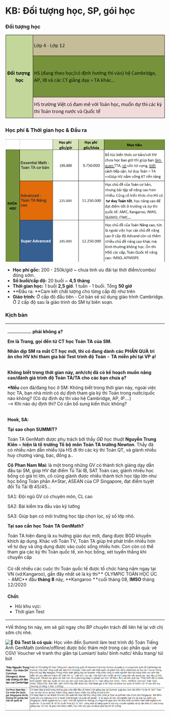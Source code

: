 # KB: Đối tượng học, SP, gói học

### Đối tượng học

![](<../../.gitbook/assets/dt (3).png>)

###

### Học phí & Thời gian học & Đầu ra

![](<../../.gitbook/assets/3 (6).png>)

* **Học phí gốc:** 200 - 250k/giờ \~ chưa tính ưu đãi tại thời điểm/combo/đóng sớm.
* **Số buổi/cấp độ:** 20 buổi \~ **4,5 tháng**
* **Thời gian học:** 1 buổi **2,5 giờ**. 1 tuần - 1 buổi. Tổng **50 giờ**
* **Đầu ra: **Cam kết chất lượng cho từng cấp độ như trên
* **Giáo trình:** Ở cấp độ đầu tiên - Cơ bản sẽ sử dụng giáo trình Cambridge. Ở 2 cấp độ sau là giáo trình do SM tự biên soạn.

### Kịch bản

|                                                                                                                                                                                                                                                                                                                                                                                                                                                                                                                                                                                                                                                                                                                                                                                                                                                                                                                                                                                                                                                                                                                                                                                                                                                                                                                                                                 |   |
| --------------------------------------------------------------------------------------------------------------------------------------------------------------------------------------------------------------------------------------------------------------------------------------------------------------------------------------------------------------------------------------------------------------------------------------------------------------------------------------------------------------------------------------------------------------------------------------------------------------------------------------------------------------------------------------------------------------------------------------------------------------------------------------------------------------------------------------------------------------------------------------------------------------------------------------------------------------------------------------------------------------------------------------------------------------------------------------------------------------------------------------------------------------------------------------------------------------------------------------------------------------------------------------------------------------------------------------------------------------- | - |
| <p><strong>.................... phải không ạ?</strong></p><p><strong>Em là Trang, gọi đến từ CT học Toán TA của SM. </strong></p><p><strong>Nhân dịp SM ra mắt CT học mới, thì có đang dành các PHẦN QUÀ tri ân cho HV khi tham gia bài Test trình độ Toán - TA miễn phí tại VP ạ!</strong></p>                                                                                                                                                                                                                                                                                                                                                                                                                                                                                                                                                                                                                                                                                                                                                                                                                                                                                                                                                                                                                                      |   |
| <p><strong>Không biết trong thời gian này, anh/chị đã có kế hoạch muốn nâng cao/đánh giá trình độ Toán TA/TA cho các bạn chưa ạ?</strong></p><p><strong>*Nếu </strong>con đã/đang học ở SM: Không biết trong thời gian này, ngoài việc học TA, bạn nhà mình có dự định tham gia kỳ thi Toán trong nước/quốc nào không? (Có dự định dự thi vào hệ Cambridge, AP, IP....)  <br>--> Khi nào dự định thi? Có cần bổ sung kiến thức không?</p>                                                                                                                                                                                                                                                                                                                                                                                                                                                                                                                                                                                                                                                                                                                                                                                                                                                                   |   |
| <p><strong>Hook, SA:</strong></p><p><strong>Tại sao chọn SUMMIT?</strong></p><p>Toán TA GenMath được phụ trách bởi thầy <em>GĐ học thuật</em> <strong>Nguyễn Trung Kiên ~ hiện là tổ trưởng Tổ bộ môn Toán TA trường Newton</strong>. Thầy đã có nhiều năm dẫn nhiều lứa HS đi thi các kỳ thi Toán QT, và giành nhiều huy chương vàng, bạc, đồng ạ..</p><p><strong>Cô Phan Nam Mai:</strong> là một trong những GV có thành tích giảng dạy dẫn đầu tại SM, giúp HV đạt điểm Tú Tài IB, SAT Toán cao, giành nhiều học bổng có giá trị lớn, cô cũng giành được nhiều thành tích học tập lớn như học bổng Toàn phần A*Star, ASEAN của CP Singapore, đạt điểm tuyệt đối Tú Tài IB 45/45...</p><p>SA1: Đội ngũ GV có chuyên môn, CL cao</p><p>SA2: Bài kiểm tra đầu vào kỹ lưỡng</p><p>SA3: Giúp bạn có môi trường học tập chọn lọc, sỹ số lớp nhỏ.</p><p><strong>Tại sao cần học Toán TA GenMath?</strong></p><p>Toán TA hiện đang là xu hướng giáo dục mới, đang được BGD khuyến khích áp dụng. Khác với Toán TV, Toán TA giúp trẻ phát triển nhiều hơn về tư duy và ứng dụng được vào cuộc sống nhiều hơn. Con còn có thể tham gia các kỳ thi Toán quốc tế, xin học bổng, xét tuyển thẳng khi chuyển cấp</p> |   |
| Có rất nhiều các cuộc thi Toán quốc tế được tổ chức hàng năm ngay tại VN (vd:Kangaroo), gần đây nhất sẽ là kỳ thi** OLYMPIC TOÁN HỌC ÚC - AMC** đầu **tháng 8** này, **Kangaroo **cuối tháng 08, **IMSO** tháng 12/2020                                                                                                                                                                                                                                                                                                                                                                                                                                                                                                                                                                                                                                                                                                                                                                                                                                                                                                                                                                                                                                                                                                                 |   |
| <p><strong>Chốt: </strong></p><ul><li>Hỏi khu vực:</li><li>Thời gian Test</li></ul>                                                                                                                                                                                                                                                                                                                                                                                                                                                                                                                                                                                                                                                                                                                                                                                                                                                                                                                                                                                                                                                                                                                                                                                                                                                                         |   |

\*Về thông tin này, em sẽ gửi ngay cho BP chuyên trách để liên hệ lại với chị sớm chị nhé.

 ![🌟](https://mail.google.com/mail/e/1f31f) **Đã Test là có quà:** Học viên đến Summit làm test trình độ Toán Tiếng Anh GenMath (online/offline) được bốc thăm một trong các phần quà: vé CGV/ Voucher vẽ tranh thư giãn tại Lumiart/ balo/ bình nước/ khẩu trang/ túi bút

![](<../../.gitbook/assets/4 (5).png>)
